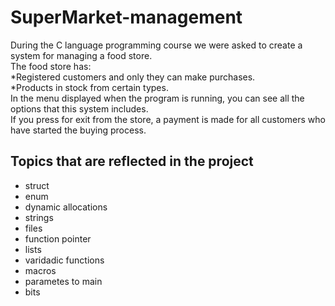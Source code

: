 # SuperMarket-management

During the C language programming course we were asked to create a system for managing a food store.</br>
The food store has:</br>
  *Registered customers and only they can make purchases.</br>
  *Products in stock from certain types. </br>
In the menu displayed when the program is running, you can see all the options that this system includes.</br>
If you press for exit from the store, a payment is made for all customers who have started the buying process.</br>

<h2>Topics that are reflected in the project</h2>
<ul>
  <li>struct</li>
  <li>enum</li>
  <li>dynamic allocations</li>
  <li>strings</li>
  <li>files</li>
  <li>function pointer</li>
  <li>lists</li>
  <li>varidadic functions</li>
  <li>macros</li>
  <li>parametes to main</li>
  <li>bits</li>
</ul>


